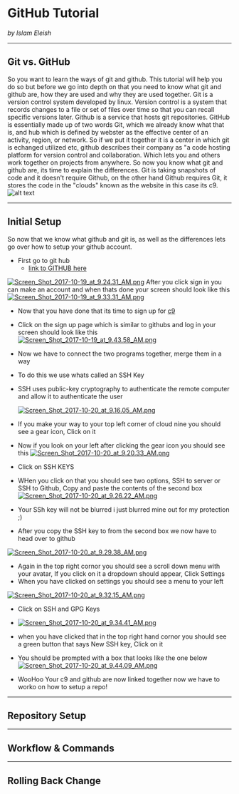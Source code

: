 # GitHub Tutorial

_by Islam Eleish_

---
## Git vs. GitHub
So you want to learn the ways of git and github. This tutorial will help you do so but before we go into depth on that you need to know what git and github are, how they are used and why they are used together.
Git is a version control system developed by linux. Version control is a system that records changes to a file or set of files over time so that you can recall specific versions later.
Github is a service that hosts git repositories. GitHub is essentially made up of two words Git, which we already know what that is, and hub which is defined by webster as 
the effective center of an activity, region, or network. So if we put it together it is a center in which git is echanged utilized etc, github describes their company as "a code hosting platform for version control and collaboration. Which lets you and others work together on projects from anywhere.
So now you know what git and github are, its time to explain the differences. 
Git is taking snapshots of code and it doesn't require Github, on the other hand Github requires Git, it stores the code in the "clouds" known as the website in this case its c9.
![alt text](https://image.slidesharecdn.com/gitversioncontrolcomputerscience-170613072639/95/git-version-control-computer-science-6-638.jpg?cb=1497432325)

---
## Initial Setup
So now that we know what github and git is, as well as the differences lets go over how to setup your github account.
* First go to git hub
  * [link to GITHUB here](www.github.com)

[![Screen_Shot_2017-10-19_at_9.24.31_AM.png](https://s1.postimg.org/1abi0z5uxr/Screen_Shot_2017-10-19_at_9.24.31_AM.png)](https://postimg.org/image/9gj2rh74d7/)
After you click sign in you can make an account and when thats done your screen should look like this
[![Screen_Shot_2017-10-19_at_9.33.31_AM.png](https://s1.postimg.org/6fpgwrlntb/Screen_Shot_2017-10-19_at_9.33.31_AM.png)](https://postimg.org/image/1pk7ycu1fv/)
* Now that you have done that its time to sign up for [c9](c9.io)
* Click on the sign up page which is similar to githubs and log in your screen should look like this
[![Screen_Shot_2017-10-19_at_9.43.58_AM.png](https://s1.postimg.org/8lde26qslb/Screen_Shot_2017-10-19_at_9.43.58_AM.png)](https://postimg.org/image/17iotf64vv/)
* Now we have to connect the two programs together, merge them in a way
* To do this we use whats called an SSH Key
* SSH uses public-key cryptography to authenticate the remote computer and allow it to authenticate the user

  [![Screen_Shot_2017-10-20_at_9.16.05_AM.png](https://s1.postimg.org/91ktzxoigf/Screen_Shot_2017-10-20_at_9.16.05_AM.png)](https://postimg.org/image/3mmbhi9d2j/)
* If you make your way to your top left corner of cloud nine you should see a gear icon, Click on it
 * Now if you look on your left after clicking the gear icon you should see this
 [![Screen_Shot_2017-10-20_at_9.20.33_AM.png](https://s1.postimg.org/3rm8xq6nu7/Screen_Shot_2017-10-20_at_9.20.33_AM.png)](https://postimg.org/image/4r2caw9ezv/)
* Click on SSH KEYS
* WHen you click on that you should see two options, SSH to server or SSH to Github, Copy and paste the contents of the second box
 [![Screen_Shot_2017-10-20_at_9.26.22_AM.png](https://s1.postimg.org/5zdgicxn9b/Screen_Shot_2017-10-20_at_9.26.22_AM.png)](https://postimg.org/image/254ozefpbv/)
* Your SSh key will not be blurred i just blurred mine out for my protection ;)
* After you copy the SSH key to from the second box we now have to  head over to github

 [![Screen_Shot_2017-10-20_at_9.29.38_AM.png](https://s1.postimg.org/7ajxszx1xb/Screen_Shot_2017-10-20_at_9.29.38_AM.png)](https://postimg.org/image/9gjceropob/)
* Again in the top right cornor you should see a scroll down menu with your avatar, If you click on it a dropdown should appear, Click Settings
* When you have clicked on settings you should see a menu to your left

[![Screen_Shot_2017-10-20_at_9.32.15_AM.png](https://s1.postimg.org/7quxwwbtvj/Screen_Shot_2017-10-20_at_9.32.15_AM.png)](https://postimg.org/image/9f4au3241n/)
* Click on SSH and GPG Keys 
* [![Screen_Shot_2017-10-20_at_9.34.41_AM.png](https://s1.postimg.org/34ytojp0gv/Screen_Shot_2017-10-20_at_9.34.41_AM.png)](https://postimg.org/image/7o0uriuhej/)
* when you have clicked that in the top right hand cornor you should see a green button that says New SSH key, Click on it
* You should be prompted with a box that looks like the one below
[![Screen_Shot_2017-10-20_at_9.44.09_AM.png](https://s1.postimg.org/889i54hoen/Screen_Shot_2017-10-20_at_9.44.09_AM.png)](https://postimg.org/image/1tuw9izruz/)

* WooHoo Your c9 and github are now linked together now we have to worko on how to setup a repo!


---
## Repository Setup



---
## Workflow & Commands



---
## Rolling Back Change